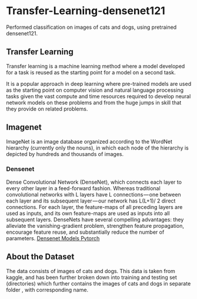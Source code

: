 # Transfer-Learning-densenet121
Performed classification on images of cats and dogs, using pretrained densenet121.

## Transfer Learning

Transfer learning is a machine learning method where a model developed for a task is reused as the starting point for a model on a second task.

It is a popular approach in deep learning where pre-trained models are used as the starting point on computer vision and natural language processing tasks given the vast compute and time resources required to develop neural network models on these problems and from the huge jumps in skill that they provide on related problems.
 
 ## Imagenet
 
ImageNet is an image database organized according to the WordNet hierarchy (currently only the nouns), in which each node of the hierarchy is depicted by hundreds and thousands of images.
### Densenet
Dense Convolutional Network (DenseNet), which connects each layer to every other layer in a feed-forward fashion. Whereas traditional convolutional networks with L layers have L connections — one between each layer and its subsequent layer — our network has L(L+1)/ 2 direct connections. For each layer, the feature-maps of all preceding layers are used as inputs, and its own feature-maps are used as inputs into all subsequent layers. DenseNets have several compelling advantages: they alleviate the vanishing-gradient problem, strengthen feature propagation, encourage feature reuse, and substantially reduce the number of parameters.
[Densenet Models Pytorch](https://pytorch.org/docs/0.4.0/_modules/torchvision/models/densenet.html)

## About the Dataset
The data consists of images of cats and dogs. This data is taken from kaggle, and has been further broken down into training and testing set (directories) which further contains the images of cats and dogs in separate folder , with corresponding name.


